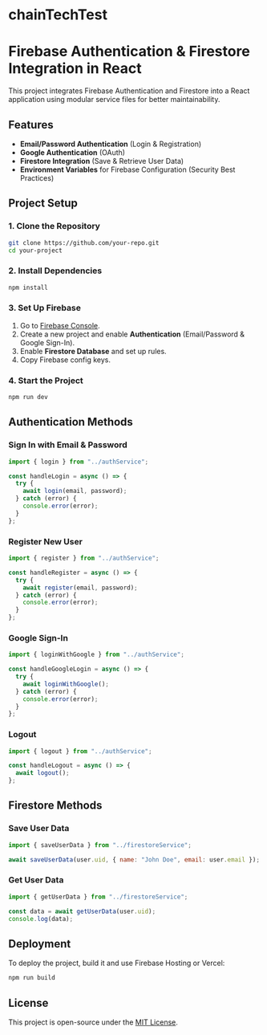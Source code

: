# chainTechTest


# Firebase Authentication & Firestore Integration in React

This project integrates Firebase Authentication and Firestore into a React application using modular service files for better maintainability.

## Features
- **Email/Password Authentication** (Login & Registration)
- **Google Authentication** (OAuth)
- **Firestore Integration** (Save & Retrieve User Data)
- **Environment Variables** for Firebase Configuration (Security Best Practices)

## Project Setup

### 1. Clone the Repository
```sh
git clone https://github.com/your-repo.git
cd your-project
```

### 2. Install Dependencies
```sh
npm install
```

### 3. Set Up Firebase
1. Go to [Firebase Console](https://console.firebase.google.com/).
2. Create a new project and enable **Authentication** (Email/Password & Google Sign-In).
3. Enable **Firestore Database** and set up rules.
4. Copy Firebase config keys.

### 4. Start the Project
```sh
npm run dev
```

## Authentication Methods

### Sign In with Email & Password
```js
import { login } from "../authService";

const handleLogin = async () => {
  try {
    await login(email, password);
  } catch (error) {
    console.error(error);
  }
};
```

### Register New User
```js
import { register } from "../authService";

const handleRegister = async () => {
  try {
    await register(email, password);
  } catch (error) {
    console.error(error);
  }
};
```

### Google Sign-In
```js
import { loginWithGoogle } from "../authService";

const handleGoogleLogin = async () => {
  try {
    await loginWithGoogle();
  } catch (error) {
    console.error(error);
  }
};
```

### Logout
```js
import { logout } from "../authService";

const handleLogout = async () => {
  await logout();
};
```

## Firestore Methods

### Save User Data
```js
import { saveUserData } from "../firestoreService";

await saveUserData(user.uid, { name: "John Doe", email: user.email });
```

### Get User Data
```js
import { getUserData } from "../firestoreService";

const data = await getUserData(user.uid);
console.log(data);
```

## Deployment
To deploy the project, build it and use Firebase Hosting or Vercel:
```sh
npm run build
```

## License
This project is open-source under the [MIT License](LICENSE).

